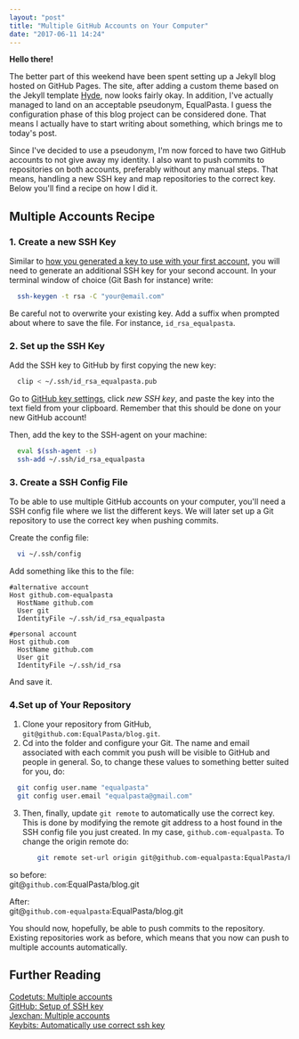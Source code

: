 ```yaml
---
layout: "post"
title: "Multiple GitHub Accounts on Your Computer"
date: "2017-06-11 14:24"
---
```


**Hello there!**  

The better part of this weekend have been spent setting up a Jekyll blog hosted on GitHub Pages. The site, after adding a custom theme based on the Jekyll template [Hyde](https://github.com/poole/hyde), now looks fairly okay. In addition, I've actually managed to land on an acceptable pseudonym, EqualPasta.  I guess the configuration phase of this blog project can be considered done. That means I actually have to start writing about something, which brings me to today's post.

Since I've decided to use a pseudonym, I'm now forced to have two GitHub accounts to not give away my identity. I also want to push commits to repositories on both accounts, preferably without any manual steps. That means, handling a new SSH key and map repositories to the correct key. Below you'll find a recipe on how I did it.

## Multiple Accounts Recipe
### 1. Create a new SSH Key
Similar to [how you generated a key to use with your first account](https://help.github.com/articles/generating-a-new-ssh-key-and-adding-it-to-the-ssh-agent/), you will need to generate an additional SSH key for your second account. In your terminal window of choice (Git Bash for instance) write:

```bash
  ssh-keygen -t rsa -C "your@email.com"
```

Be careful not to overwrite your existing key. Add a suffix when prompted about where to save the file. For instance, `id_rsa_equalpasta`.

### 2. Set up the SSH Key
Add the SSH key to GitHub by first copying the new key:

```bash
  clip < ~/.ssh/id_rsa_equalpasta.pub
```

Go to [GitHub key settings](https://github.com/settings/keys), click *new SSH key*, and
paste the key into the text field from your clipboard. Remember that this should be done on your new GitHub account!

Then, add the key to the SSH-agent on your machine:
```bash
  eval $(ssh-agent -s)
  ssh-add ~/.ssh/id_rsa_equalpasta
```

### 3. Create a SSH Config File
To be able to use multiple GitHub accounts on your computer, you'll need a SSH config file where we list the different keys. We will later set up a Git repository to use the correct key when pushing commits.

Create the config file:
```bash
  vi ~/.ssh/config
```

Add something like this to the file:
```
#alternative account
Host github.com-equalpasta
  HostName github.com
  User git
  IdentityFile ~/.ssh/id_rsa_equalpasta

#personal account
Host github.com
  HostName github.com
  User git
  IdentityFile ~/.ssh/id_rsa
```

And save it.

### 4.Set up of Your Repository
1. Clone your repository from GitHub, `git@github.com:EqualPasta/blog.git`.
2. Cd into the folder and configure your Git. The name and email associated with each commit you push will be visible to GitHub and people in general. So, to change these values to something better suited for you, do:
```bash
  git config user.name "equalpasta"
  git config user.email "equalpasta@gmail.com"
```

3. Then, finally, update `git remote` to automatically use the correct key. This is done by modifying the remote git address to a host found in the SSH config file you just created. In my case, `github.com-equalpasta`. To change the origin remote do:
```bash
       git remote set-url origin git@github.com-equalpasta:EqualPasta/blog.git
```

so before:<br />
git@`github.com`:EqualPasta/blog.git

After:<br />
git@`github.com-equalpasta`:EqualPasta/blog.git

You should now, hopefully, be able to push commits to the repository. Existing repositories work as before, which means that you now can push to multiple accounts automatically.


## Further Reading
[Codetuts: Multiple accounts](https://code.tutsplus.com/tutorials/quick-tip-how-to-work-with-github-and-multiple-accounts--net-22574)<br />
[GitHub: Setup of SSH key](https://help.github.com/articles/generating-a-new-ssh-key-and-adding-it-to-the-ssh-agent/)<br />
[Jexchan: Multiple accounts](https://gist.github.com/jexchan/2351996)<br />
[Keybits: Automatically use correct ssh key](https://www.keybits.net/post/automatically-use-correct-ssh-key-for-remote-git-repo/)
